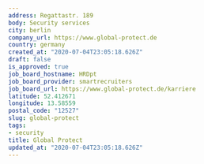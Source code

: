 ```yaml
---
address: Regattastr. 189
body: Security services
city: berlin
company_url: https://www.global-protect.de
country: germany
created_at: "2020-07-04T23:05:18.626Z"
draft: false
is_approved: true
job_board_hostname: HRDpt
job_board_provider: smartrecruiters
job_board_url: https://www.global-protect.de/karriere
latitude: 52.412671
longitude: 13.58559
postal_code: "12527"
slug: global-protect
tags:
- security
title: Global Protect
updated_at: "2020-07-04T23:05:18.626Z"
---
```

